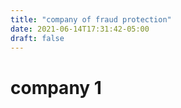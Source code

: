 ```yaml
---
title: "company of fraud protection"
date: 2021-06-14T17:31:42-05:00
draft: false
---
```

# company 1